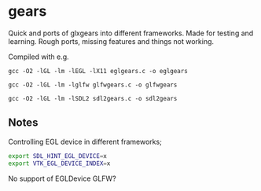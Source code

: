 # gears

Quick and ports of glxgears into different frameworks.
Made for testing and learning. 
Rough ports, missing features and things not working.

Compiled with e.g.

```
gcc -O2 -lGL -lm -lEGL -lX11 eglgears.c -o eglgears

gcc -O2 -lGL -lm -lglfw glfwgears.c -o glfwgears

gcc -O2 -lGL -lm -lSDL2 sdl2gears.c -o sdl2gears
```

## Notes

Controlling EGL device in different frameworks;

```bash
export SDL_HINT_EGL_DEVICE=x
export VTK_EGL_DEVICE_INDEX=x
```

No support of EGLDevice GLFW?

